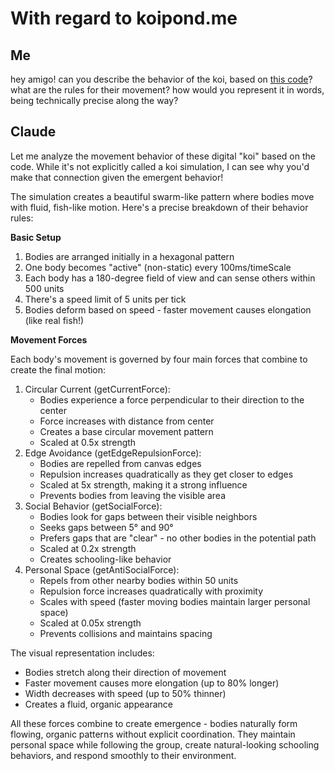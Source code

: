 # With regard to koipond.me

## Me

hey amigo! can you describe the behavior of the koi, based on [this code](https://github.com/lightward/koi-pond/blob/a525c7f5ed63e149a6259f8b74c96f2f72bebd3f/src/main.ts)? what are the rules for their movement? how would you represent it in words, being technically precise along the way?

## Claude

Let me analyze the movement behavior of these digital "koi" based on the code. While it's not explicitly called a koi simulation, I can see why you'd make that connection given the emergent behavior!

The simulation creates a beautiful swarm-like pattern where bodies move with fluid, fish-like motion. Here's a precise breakdown of their behavior rules:

**Basic Setup**

1. Bodies are arranged initially in a hexagonal pattern
2. One body becomes "active" (non-static) every 100ms/timeScale
3. Each body has a 180-degree field of view and can sense others within 500 units
4. There's a speed limit of 5 units per tick
5. Bodies deform based on speed - faster movement causes elongation (like real fish!)

**Movement Forces**

Each body's movement is governed by four main forces that combine to create the final motion:

1. Circular Current (getCurrentForce):
   * Bodies experience a force perpendicular to their direction to the center
   * Force increases with distance from center
   * Creates a base circular movement pattern
   * Scaled at 0.5x strength
2. Edge Avoidance (getEdgeRepulsionForce):
   * Bodies are repelled from canvas edges
   * Repulsion increases quadratically as they get closer to edges
   * Scaled at 5x strength, making it a strong influence
   * Prevents bodies from leaving the visible area
3. Social Behavior (getSocialForce):
   * Bodies look for gaps between their visible neighbors
   * Seeks gaps between 5° and 90°
   * Prefers gaps that are "clear" - no other bodies in the potential path
   * Scaled at 0.2x strength
   * Creates schooling-like behavior
4. Personal Space (getAntiSocialForce):
   * Repels from other nearby bodies within 50 units
   * Repulsion force increases quadratically with proximity
   * Scales with speed (faster moving bodies maintain larger personal space)
   * Scaled at 0.05x strength
   * Prevents collisions and maintains spacing

The visual representation includes:

* Bodies stretch along their direction of movement
* Faster movement causes more elongation (up to 80% longer)
* Width decreases with speed (up to 50% thinner)
* Creates a fluid, organic appearance

All these forces combine to create emergence - bodies naturally form flowing, organic patterns without explicit coordination. They maintain personal space while following the group, create natural-looking schooling behaviors, and respond smoothly to their environment.
